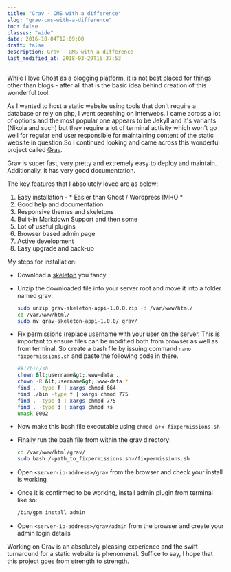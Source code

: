 ```yaml
---
title: "Grav - CMS with a difference"
slug: "grav-cms-with-a-difference"
toc: false
classes: "wide"
date: 2016-10-04T12:09:00
draft: false
description: Grav - CMS with a difference
last_modified_at: 2018-03-29T15:37:53
---
```


While I love Ghost as a blogging platform, it is not best placed for things other than blogs - after all that is the basic idea behind creation of this wonderful tool.

As I wanted to host a static website using tools that don't require a database or rely on php, I went searching on interwebs.
I came across a lot of options and the most popular one appears to be Jekyll and it's variants (Nikola and such) but they require a lot of terminal activity which won't go well for regular end user responsible for maintaining content of the static website in question.So I continued looking and came across this wonderful project called <a href="http://getgrav.org">Grav</a>.

Grav is super fast, very pretty and extremely easy to deploy and maintain. Additionally, it has very good documentation.

The key features that I absolutely loved are as below:


1. Easy installation - * Easier than Ghost / Wordpress IMHO *
1. Good help and documentation
1. Responsive themes and skeletons
1. Built-in Markdown Support and then some
1. Lot of useful plugins
1. Browser based admin page
1. Active development
1. Easy upgrade and back-up


My steps for installation:

* Download a <a href="https://getgrav.org/downloads/skeletons">skeleton</a> you fancy
* Unzip the downloaded file into your server root and move it into a folder named grav:

  ```bash
  sudo unzip grav-skeleton-appi-1.0.0.zip -d /var/www/html/
  cd /var/www/html/
  sudo mv grav-skeleton-appi-1.0.0/ grav/
  ```

* Fix permissions (replace username with your user on the server. This is important to ensure files can be modified both from browser as well as from terminal. So create a bash file by issuing command <code>nano fixpermissions.sh</code> and paste the following code in there.

  ```bash
  ##!/bin/sh
  chown &lt;username&gt;:www-data .
  chown -R &lt;username&gt;:www-data *
  find . -type f | xargs chmod 664
  find ./bin -type f | xargs chmod 775
  find . -type d | xargs chmod 775
  find . -type d | xargs chmod +s
  umask 0002
  ```


* Now make this bash file executable using `chmod a+x fixpermissions.sh`

* Finally run the bash file from within the grav directory:

  ```bash
  cd /var/www/html/grav/
  sudo bash /<path_to_fixpermissions.sh>/fixpermissions.sh
  ```
* Open <code>&lt;server-ip-address&gt;/grav</code> from the browser and check your install is working
* Once it is confirmed to be working, install admin plugin from terminal like so:

  ```bash
  /bin/gpm install admin
  ```
* Open `<server-ip-address>/grav/admin` from the browser and create your admin login details

Working on Grav is an absolutely pleasing experience and the swift turnaround for a static website is phenomenal. Suffice to say, I hope that this project goes from strength to strength.